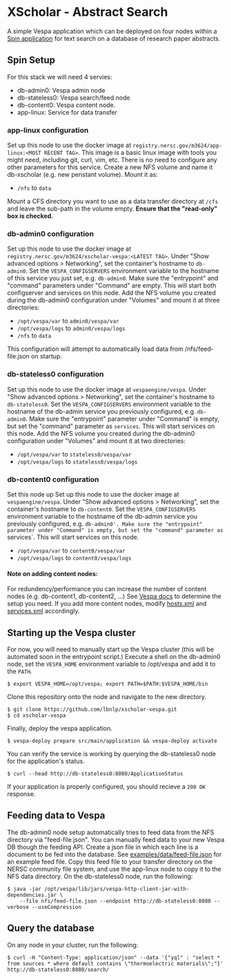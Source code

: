 # XScholar - Abstract Search

A simple Vespa application which can be deployed on four nodes within a [Spin application](https://www.nersc.gov/systems/spin/) for text search on a database of research paper abstracts.

## Spin Setup
For this stack we will need 4 servies: 
* db-admin0: Vespa admin node
* db-stateless0: Vespa search/feed node
* db-content0: Vespa content node.
* app-linux: Service for data transfer

### app-linux configuration
Set up this node to use the docker image at `registry.nersc.gov/m3624/app-linux:<MOST RECENT TAG>`. This image is a basic linux image with tools you might need, including git, curl, vim, etc. There is no need to configure any other parameters for this service. Create a new NFS volume and name it db-xscholar (e.g. new peristant volume). Mount it as:
* `/nfs` to `data`

Mount a CFS directory you want to use as a data transfer directory at `/cfs` and leave the sub-path in the volume empty. **Ensure that the "read-only" box is checked.** 

### db-admin0 configuration
Set up this node to use the docker image at `registry.nersc.gov/m3624/xscholar-vespa:<LATEST TAG>`. Under "Show advanced options > Networking", set the container's hostname to `db-admin0`. Set the `VESPA_CONFIGSERVERS` environment variable to the hostname of this service you just set, e.g. `db-admin0`. Make sure the "entrypoint" and "command" parameters under "Command" are empty. This will start both configserver and services on this node. Add the NFS volume you created during the db-admin0 configuration under "Volumes" and mount it at three directories:
* `/opt/vespa/var` to `admin0/vespa/var`
* `/opt/vespa/logs` to `admin0/vespa/logs`
* `/nfs` to `data`

This configuration will attempt to automatically load data from /nfs/feed-file.json on startup. 


### db-stateless0 configuration
Set up this node to use the docker image at `vespaengine/vespa`. Under "Show advanced options > Networking", set the container's hostname to `db-stateless0`. Set the `VESPA_CONFIGSERVERS` environment variable to the hostname of the db-admin service you previously configured, e.g. `db-admin0`. Make sure the "entrypoint" parameter under "Command" is empty, but set the "command" parameter as `services`. This will start services on this node. Add the NFS volume you created during the db-admin0 configuration under "Volumes" and mount it at two directories:
* `/opt/vespa/var` to `stateless0/vespa/var`
* `/opt/vespa/logs` to `stateless0/vespa/logs`


### db-content0 configuration
Set this node up Set up this node to use the docker image at `vespaengine/vespa`. Under "Show advanced options > Networking", set the container's hostname to `db-content0`. Set the `VESPA_CONFIGSERVERS` environment variable to the hostname of the db-admin service you previously configured, e.g. `db-admin0'. Make sure the "entrypoint" parameter under "Command" is empty, but set the "command" parameter as `services`. This will start services on this node. 
* `/opt/vespa/var` to `content0/vespa/var`
* `/opt/vespa/logs` to `content0/vespa/logs`

#### Note on adding content nodes:
For redundency/performance you can increase the number of content nodes (e.g. db-content1, db-content2, ...) See [Vespa docs](https://docs.vespa.ai/documentation/performance/sizing-search.html) to determine the setup you need. If you add more content nodes, modify [hosts.xml](https://github.com/lbnlp/xscholar-vespa/blob/main/src/main/application/hosts.xml) and [services.xml](https://github.com/lbnlp/xscholar-vespa/blob/main/src/main/application/services.xml) accordingly. 


## Starting up the Vespa cluster
For now, you will need to manually start up the Vespa cluster (this will be automated soon in the entrypoint script.) Execute a shell on the db-admin0 node, set the `VESPA_HOME` environment variable to /opt/vespa and add it to the `PATH`. 

``` 
$ export VESPA_HOME=/opt/vespa; export PATH=$PATH:$VESPA_HOME/bin
```

Clone this repository onto the node and navigate to the new directory. 
```
$ git clone https://github.com/lbnlp/xscholar-vespa.git
$ cd xscholar-vespa
```

Finally, deploy the vespa application. 
```
$ vespa-deploy prepare src/main/application && vespa-deploy activate
```

You can verify the service is working by querying the db-stateless0 node for the application's status. 
```
$ curl --head http://db-stateless0:8080/ApplicationStatus
```
If your application is properly configured, you should recieve a `200 OK` response.

## Feeding data to Vespa
The db-admin0 node setup automatically tries to feed data from the NFS directory via "feed-file.json". You can manually feed data to your new Vespa DB though the feeding API. Create a json file in which each line is a document to be fed into the database. See [examples/data/feed-file.json](https://github.com/lbnlp/xscholar-vespa/blob/main/examples/data/feed-file.json) for an example feed file. Copy this feed file to your transfer directory on the NERSC community file system, and use the app-linux node to copy it to the NFS data directory. On the db-stateless0 node, run the following: 

```
$ java -jar /opt/vespa/lib/jars/vespa-http-client-jar-with-dependencies.jar \
    --file nfs/feed-file.json --endpoint http://db-stateless0:8080 --verbose --useCompression
```

## Query the database
On any node in your cluster, run the following: 
```
$ curl -H "Content-Type: application/json" --data '{"yql" : "select * from sources * where default contains \"thermoelectric materials\";"}' http://db-stateless0:8080/search/
```


